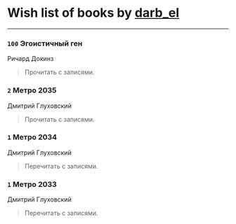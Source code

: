 # Wish list of books by [darb_el](http://vk.com/id184135339)
---

### `100` Эгоистичный ген
Ричард Докинз
> Прочитать с записями.

### `2` Метро 2035
Дмитрий Глуховский
> Прочитать с записями.

### `1` Метро 2034
Дмитрий Глуховский
> Перечитать с записями.

### `1` Метро 2033
Дмитрий Глуховский
> Перечитать с записями.

